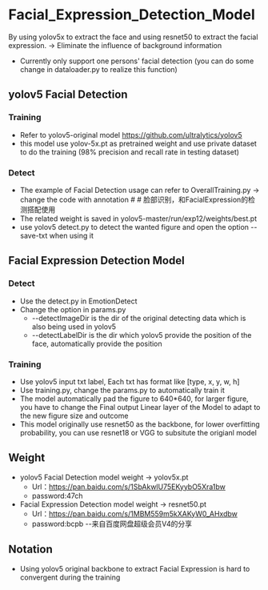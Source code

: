 # Facial_Expression_Detection_Model
By using yolov5x to extract the face and using resnet50 to extract the facial expression. -> Eliminate the influence of background information
- Currently only support one persons' facial detection (you can do some change in dataloader.py to realize this function)
## yolov5 Facial Detection
### Training
- Refer to yolov5-original model https://github.com/ultralytics/yolov5
- this model use yolov-5x.pt as pretrained weight and use private dataset to do the training (98% precision and recall rate in testing dataset)
### Detect
- The example of Facial Detection usage can refer to OverallTraining.py -> change the code with annotation # # 脸部识别，和FacialExpression的检测搭配使用
- The related weight is saved in yolov5-master/run/exp12/weights/best.pt
- use yolov5 detect.py to detect the wanted figure and open the option --save-txt when using it
## Facial Expression Detection Model
### Detect
- Use the detect.py in EmotionDetect
- Change the option in params.py
  - --detectImageDir is the dir of the original detecting data which is also being used in yolov5
  - --detectLabelDir is the dir which yolov5 provide the position of the face, automatically provide the position
### Training
- Use yolov5 input txt label, Each txt has format like \[type, x, y, w, h\]
- Use training.py, change the params.py to automatically train it
- The model automatically pad the figure to 640*640, for larger figure, you have to change the Final output Linear layer of the Model to adapt to the new figure size and outcome
- This model originally use resnet50 as the backbone, for lower overfitting probability, you can use resnet18 or VGG to subsitute the origianl model

## Weight
- yolov5 Facial Detection model weight -> yolov5x.pt 
  - Url：https://pan.baidu.com/s/1SbAkwlU75EKyybO5Xra1bw 
  - password:47ch 
- Facial Expression Detection model weight -> resnet50.pt
  - Url：https://pan.baidu.com/s/1MBM559m5kXAKyW0_AHxdbw 
  - password:bcpb 
--来自百度网盘超级会员V4的分享
## Notation
- Using yolov5 original backbone to extract Facial Expression is hard to convergent during the training

